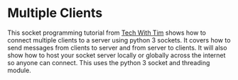 # Multiple Clients

This socket programming tutorial from [Tech With Tim](https://www.youtube.com/watch?v=3QiPPX-KeSc&t=614s) shows how to connect multiple clients to a server using python 3 sockets. It covers how to send messages from clients to server and from server to clients. It will also show how to host your socket server locally or globally across the internet so anyone can connect. This uses the python 3 socket and threading module. 
